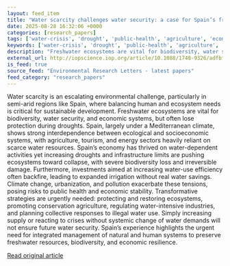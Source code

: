 ```yaml
---
layout: feed_item
title: "Water scarcity challenges water security: a case for Spain’s freshwater ecosystems"
date: 2025-08-28 16:32:06 +0000
categories: [research_papers]
tags: ['water-crisis', 'drought', 'public-health', 'agriculture', 'economic-impacts', 'urgent', 'climate-costs', 'food-security', 'climate-health']
keywords: ['water-crisis', 'drought', 'public-health', 'agriculture', 'economic-impacts', 'scarcity', 'challenges', 'water']
description: "Freshwater ecosystems are vital for biodiversity, water security, and economic systems, but often lose protection during droughts"
external_url: http://iopscience.iop.org/article/10.1088/1748-9326/adfbfc
is_feed: true
source_feed: "Environmental Research Letters - latest papers"
feed_category: "research_papers"
---
```


Water scarcity is an escalating environmental challenge, particularly in semi-arid regions like Spain, where balancing human and ecosystem needs is critical for sustainable development. Freshwater ecosystems are vital for biodiversity, water security, and economic systems, but often lose protection during droughts. Spain, largely under a Mediterranean climate, shows strong interdependence between ecological and socioeconomic systems, with agriculture, tourism, and energy sectors heavily reliant on scarce water resources. Spain’s economy has thrived on water-dependent activities yet increasing droughts and infrastructure limits are pushing ecosystems toward collapse, with severe biodiversity loss and irreversible damage. Furthermore, investments aimed at increasing water-use efficiency often backfire, leading to expanded irrigation without real water savings. Climate change, urbanization, and pollution exacerbate these tensions, posing risks to public health and economic stability. Transformative strategies are urgently needed: protecting and restoring ecosystems, promoting conservation agriculture, regulating water-intensive industries, and planning collective responses to illegal water use. Simply increasing supply or reacting to crises without systemic change of water demands will not ensure future water security. Spain’s experience highlights the urgent need for integrated management of natural and human systems to preserve freshwater resources, biodiversity, and economic resilience.

[Read original article](http://iopscience.iop.org/article/10.1088/1748-9326/adfbfc)
